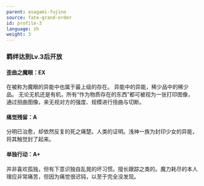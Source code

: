 ```yaml
---
parent: asagami-fujino
source: fate-grand-order
id: profile-3
language: zh
weight: 3
---
```


### 羁绊达到Lv.3后开放

#### 歪曲之魔眼：EX

在被称为魔眼的异能中也属于最上级的存在。
异能中的异能，稀少品中的稀少品。
无论无机还是有机，所有“作为物质存在的东西”都可被视为一张打印图像，通过扭曲图像，来无视对方的强度、规模进行扭曲与切断。

#### 痛觉残留：A

分明已治愈，却依然反复的死之痛楚。人类的证明。浅神一族为封印少女的异能，将其触觉封了起来。

#### 单独行动：A+

并非喜欢孤独，但有下意识独自乱晃的坏习惯。擅长跟踪之类的。魔力耗尽的本人理应非常痛苦，但因为痛觉很迟钝，以至于完全没发现。
